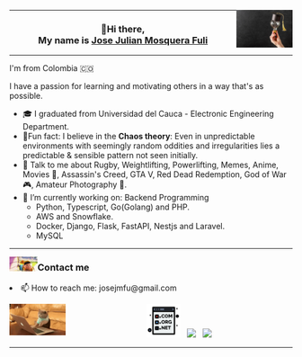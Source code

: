 
<a href="https://github.com/JoseJulianMosqueraFuli/JoseJulianMosqueraFuli/blob/main/images/learn-ligth.png"> <img height="auto" width="100" align='right'  src="https://github.com/JoseJulianMosqueraFuli/JoseJulianMosqueraFuli/blob/main/images/learn-ligth.png"></a>

---

<h3 align="center" >👋Hi there,<br>My name is <a href="www.linkedin.com/in/josejulianmosquerafuli/">Jose Julian Mosquera Fuli</a></h3>


---

<p align="justify">I'm from Colombia 🇨🇴
	
I have a passion for learning and motivating others in a way that's as possible.<br></p>
<p align="justify">
	<ul type="A">
        	<li>🎓 I graduated from Universidad del Cauca - Electronic Engineering Department.</li>
        	<li>🥸Fun fact:</b> I believe in the <b>Chaos theory</b>: Even in unpredictable environments with seemingly random oddities and irregularities lies a predictable & sensible pattern not seen initially.</li>
        	<li>💬 Talk to me about Rugby, Weightlifting, Powerlifting, Memes, Anime, Movies 🎥, Assassin's Creed, GTA V, Red Dead Redemption, God of War 🎮, Amateur Photography 📸.
        	<li>🔭 I’m currently working on:
 	    Backend Programming
			<ul>
				<li> Python, Typescript, Go(Golang) and PHP.
				<li>AWS and Snowflake.
    				<li>Docker, Django, Flask, FastAPI, Nestjs and Laravel.
				<li>MySQL
        		</ul>
        	</li>
	</ul>
</p>

  ---

<p>
  <img width="50" align='left' src="https://github.com/JoseJulianMosqueraFuli/JoseJulianMosqueraFuli/blob/main/images/gif/up-wilderness.gif">
</p>


### Contact me

<li> 📫 How to reach me: josejmfu@gmail.com
<p>
  <img width="100" align='left' src="https://github.com/JoseJulianMosqueraFuli/JoseJulianMosqueraFuli/blob/main/images/gif/cat-typing.gif">
</p>


<p align='center'>
<a href="http://josejmosquera.com/"><img height="60" src="https://github.com/JoseJulianMosqueraFuli/JoseJulianMosqueraFuli/blob/main/images/dotcom.png"></a>&nbsp;&nbsp;
<a href="https://twitter.com/JoseJMosqueraF"><img height="50" src="https://github.com/WaylonWalker/WaylonWalker/blob/main/icon/twitter.png?raw=true"></a>&nbsp;&nbsp;
<a href="https://www.linkedin.com/in/josejulianmosquerafuli//"><img height="50" src="https://github.com/WaylonWalker/WaylonWalker/blob/main/icon/linkedin.png?raw=true"></a>
</p>

---

